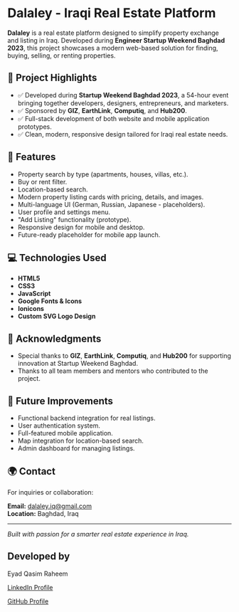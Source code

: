 # Dalaley - Iraqi Real Estate Platform

**Dalaley** is a real estate platform designed to simplify property exchange and listing in Iraq. Developed during **Engineer Startup Weekend Baghdad 2023**, this project showcases a modern web-based solution for finding, buying, selling, or renting properties.

## 🚀 Project Highlights

- ✅ Developed during **Startup Weekend Baghdad 2023**, a 54-hour event bringing together developers, designers, entrepreneurs, and marketers.
- ✅ Sponsored by **GIZ**, **EarthLink**, **Computiq**, and **Hub200**.
- ✅ Full-stack development of both website and mobile application prototypes.
- ✅ Clean, modern, responsive design tailored for Iraqi real estate needs.

## 🏡 Features

- Property search by type (apartments, houses, villas, etc.).
- Buy or rent filter.
- Location-based search.
- Modern property listing cards with pricing, details, and images.
- Multi-language UI (German, Russian, Japanese - placeholders).
- User profile and settings menu.
- "Add Listing" functionality (prototype).
- Responsive design for mobile and desktop.
- Future-ready placeholder for mobile app launch.

## 💻 Technologies Used

- **HTML5**
- **CSS3**
- **JavaScript**
- **Google Fonts & Icons**
- **Ionicons**
- **Custom SVG Logo Design**


## 🎉 Acknowledgments

- Special thanks to **GIZ**, **EarthLink**, **Computiq**, and **Hub200** for supporting innovation at Startup Weekend Baghdad.
- Thanks to all team members and mentors who contributed to the project.

## 📲 Future Improvements

- Functional backend integration for real listings.
- User authentication system.
- Full-featured mobile application.
- Map integration for location-based search.
- Admin dashboard for managing listings.

## 🌍 Contact

For inquiries or collaboration:

**Email:** dalaley.iq@gmail.com  
**Location:** Baghdad, Iraq  

---

*Built with passion for a smarter real estate experience in Iraq.*

## Developed by 
Eyad Qasim Raheem

[LinkedIn Profile](https://www.linkedin.com/in/eyad-qasim-2a96b624b/)

[GitHub Profile](https://github.com/eyad6789)
